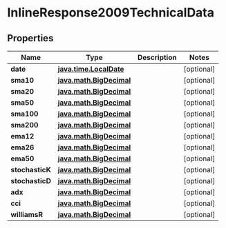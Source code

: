 # InlineResponse2009TechnicalData

## Properties
Name | Type | Description | Notes
------------ | ------------- | ------------- | -------------
**date** | [**java.time.LocalDate**](java.time.LocalDate.md) |  |  [optional]
**sma10** | [**java.math.BigDecimal**](java.math.BigDecimal.md) |  |  [optional]
**sma20** | [**java.math.BigDecimal**](java.math.BigDecimal.md) |  |  [optional]
**sma50** | [**java.math.BigDecimal**](java.math.BigDecimal.md) |  |  [optional]
**sma100** | [**java.math.BigDecimal**](java.math.BigDecimal.md) |  |  [optional]
**sma200** | [**java.math.BigDecimal**](java.math.BigDecimal.md) |  |  [optional]
**ema12** | [**java.math.BigDecimal**](java.math.BigDecimal.md) |  |  [optional]
**ema26** | [**java.math.BigDecimal**](java.math.BigDecimal.md) |  |  [optional]
**ema50** | [**java.math.BigDecimal**](java.math.BigDecimal.md) |  |  [optional]
**stochasticK** | [**java.math.BigDecimal**](java.math.BigDecimal.md) |  |  [optional]
**stochasticD** | [**java.math.BigDecimal**](java.math.BigDecimal.md) |  |  [optional]
**adx** | [**java.math.BigDecimal**](java.math.BigDecimal.md) |  |  [optional]
**cci** | [**java.math.BigDecimal**](java.math.BigDecimal.md) |  |  [optional]
**williamsR** | [**java.math.BigDecimal**](java.math.BigDecimal.md) |  |  [optional]
